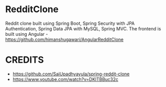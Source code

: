 # RedditClone
Reddit clone built using Spring Boot, Spring Security with JPA Authentication, Spring Data JPA with MySQL, Spring MVC.
The frontend is built using Angular - https://github.com/himanshugawari/AngularRedditClone

# CREDITS
- https://github.com/SaiUpadhyayula/spring-reddit-clone
- https://www.youtube.com/watch?v=DKlTBBuc32c